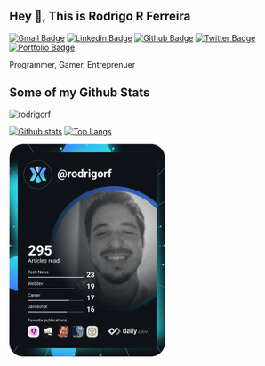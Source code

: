 
## Hey 👋, This is Rodrigo R Ferreira
[![Gmail Badge](https://img.shields.io/badge/-rodrigorf33@gmail.com-c14438?style=flat&logo=Gmail&logoColor=white&link=mailto:rodrigorf33@gmail.com)](mailto:rodrigorf33@gmail.com) 
[![Linkedin Badge](https://img.shields.io/badge/-rodrigorferreira-0072b1?style=flat&logo=Linkedin&logoColor=white&link=https://www.linkedin.com/in/rodrigorferreira/)](https://www.linkedin.com/in/rodrigorferreira/) [![Github Badge](https://img.shields.io/badge/-rodrigorf-grey?style=flat&logo=github&logoColor=white&link=https://github.com/rodrigorf/)](https://www.github.com/rodrigorf/) [![Twitter Badge](https://img.shields.io/badge/-rodrigorf-00acee?style=flat&logo=twitter&logoColor=white&link=https://twitter.com/rodrigorf/)](https://www.twitter.com/rodrigorf/) [![Portfolio Badge](https://img.shields.io/badge/portfolio-web-blue?style=flat&link=rodrigoreisf.com.br/)](rodrigoreisf.com.br/) <p align='left'>Programmer, Gamer, Entreprenuer</p></p>
## Some of my Github Stats
<p align=left> <img src=https://komarev.com/ghpvc/?username=rodrigorf alt=rodrigorf /> </p>

[![Github stats](https://github-readme-stats.vercel.app/api?username=rodrigorf&show_icons=true&include_all_commits=true&theme=tokyonight)](https://github.com/rodrigorf/github-readme-stats)
[![Top Langs](https://github-readme-stats.vercel.app/api/top-langs/?username=rodrigorf&layout=compact)](https://github.com/rodrigorf/github-readme-stats)

<a href="https://app.daily.dev/rodrigorf"><img src="https://github.com/rodrigorf/rodrigorf/blob/main/devcard.svg" width="280" alt="Rodrigo Reis Ferreira's Dev Card"/></a>
